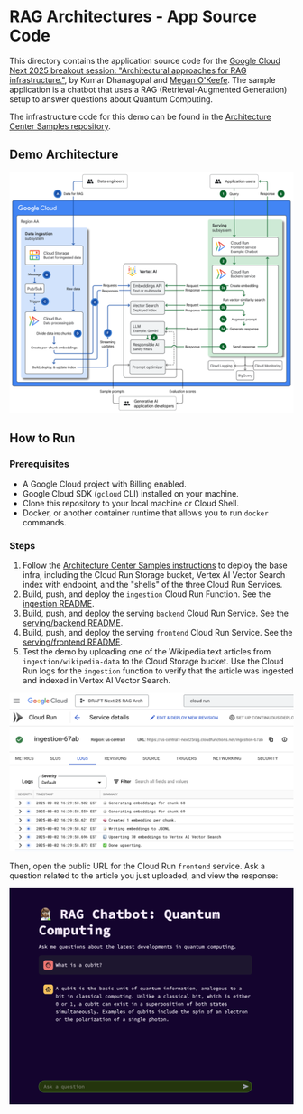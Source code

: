 # RAG Architectures - App Source Code

This directory contains the application source code for the [Google Cloud Next 2025 breakout session: "Architectural approaches for RAG infrastructure."](https://cloud.withgoogle.com/next/25/session-library?session=BRK2-074#all), by Kumar Dhanagopal and [Megan O'Keefe](https://github.com/). The sample application is a chatbot that uses a RAG (Retrieval-Augmented Generation) setup to answer questions about Quantum Computing.

The infrastructure code for this demo can be found in the [Architecture Center Samples repository](https://github.com/GoogleCloudPlatform/architecture-center-samples/tree/main/gen-ai-rag-vertex-ai-vector-search). 

## Demo Architecture 

![architecture](images/architecture.svg)

## How to Run

### Prerequisites 

- A Google Cloud project with Billing enabled. 
- Google Cloud SDK (`gcloud` CLI) installed on your machine.
- Clone this repository to your local machine or Cloud Shell.
- Docker, or another container runtime that allows you to run `docker` commands. 

### Steps 

1. Follow the [Architecture Center Samples instructions]() to deploy the base infra, including the Cloud Run Storage bucket, Vertex AI Vector Search index with endpoint, and the "shells" of the three Cloud Run Services. 
2. Build, push, and deploy the `ingestion` Cloud Run Function. See the [ingestion README](ingestion/README.md).
3. Build, push, and deploy the serving `backend` Cloud Run Service. See the [serving/backend README](serving/backend/README.md).
4. Build, push, and deploy the serving `frontend` Cloud Run Service. See the [serving/frontend README](serving/frontend/README.md). 
5. Test the demo by uploading one of the Wikipedia text articles from `ingestion/wikipedia-data` to the Cloud Storage bucket. Use the Cloud Run logs for the `ingestion` function to verify that the article was ingested and indexed in Vertex AI Vector Search. 

![logs](images/ingestion-logs.png)

Then, open the public URL for the Cloud Run `frontend` service. Ask a question related to the article you just uploaded, and view the response:    

![chatbot-success](images/chatbot-success.png)